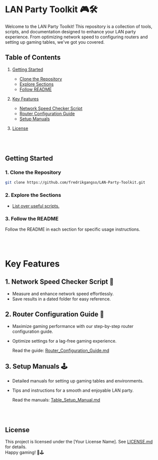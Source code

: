 # LAN Party Toolkit 🎮🛠️

Welcome to the LAN Party Toolkit! This repository is a collection of tools, scripts, and documentation designed to enhance your LAN party experience. From optimizing network speed to configuring routers and setting up gaming tables, we've got you covered.

## Table of Contents

1. [Getting Started](#getting-started)
   - [Clone the Repository](#1-clone-the-repository)
   - [Explore Sections](#2-explore-the-sections)
   - [Follow README](#3-follow-the-readme)

2. [Key Features](#key-features)
   - [Network Speed Checker Script](#1-network-speed-checker-script)
   - [Router Configuration Guide](#2-router-configuration-guide)
   - [Setup Manuals](#3-setup-manuals)

3. [License](#license)


<br>
<br>

## Getting Started

### 1. Clone the Repository

```bash
git clone https://github.com/fredrikgangso/LAN-Party-Toolkit.git
```

### 2. Explore the Sections

- [List over useful scripts.](#table-of-contents)

### 3. Follow the README

Follow the README in each section for specific usage instructions.


<br>
<br>

# Key Features

## 1. Network Speed Checker Script 🚀

- Measure and enhance network speed effortlessly.
- Save results in a dated folder for easy reference.

## 2. Router Configuration Guide 📡

- Maximize gaming performance with our step-by-step router configuration guide.
- Optimize settings for a lag-free gaming experience.

   Read the guide: [Router_Configuration_Guide.md](documentation/Router_Configuration_Guide.md)

## 3. Setup Manuals 🕹️

- Detailed manuals for setting up gaming tables and environments.
- Tips and instructions for a smooth and enjoyable LAN party.

   Read the manuals: [Table_Setup_Manual.md](documentation/Table_Setup_Manual.md)

<br>
<br>

## License

This project is licensed under the [Your License Name]. See [LICENSE.md](LICENSE.md) for details.
<br>
Happy gaming! 🎉🕹️
